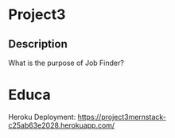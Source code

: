 # Project3
## Description
What is the purpose of Job Finder?

# Educa


















Heroku Deployment: https://project3mernstack-c25ab63e2028.herokuapp.com/